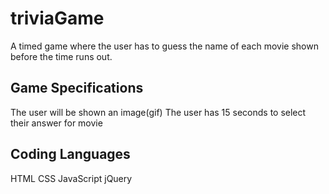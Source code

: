 # triviaGame

A timed game where the user has to guess the name of each movie shown before the time runs out.


## Game Specifications

The user will be shown an image(gif)
The user has 15 seconds to select their answer for movie

## Coding Languages

HTML
CSS
JavaScript
jQuery

